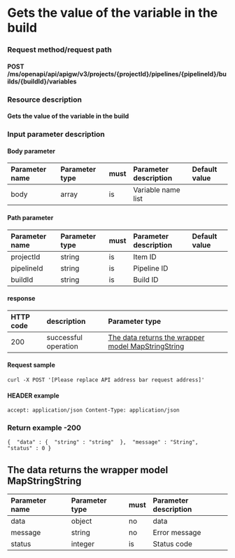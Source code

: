 # Gets the value of the variable in the build

### Request method/request path

#### POST /ms/openapi/api/apigw/v3/projects/{projectId}/pipelines/{pipelineId}/builds/{buildId}/variables

### Resource description

#### Gets the value of the variable in the build

### Input parameter description

#### Body parameter

| Parameter name | Parameter type | must | Parameter description | Default value |
| :------------- | :------------- | :--- | :-------------------- | :------------ |
| body           | array          | is   | Variable name list    |               |

#### Path parameter

| Parameter name | Parameter type | must | Parameter description | Default value |
| :------------- | :------------- | :--- | :-------------------- | :------------ |
| projectId      | string         | is   | Item ID               |               |
| pipelineId     | string         | is   | Pipeline ID           |               |
| buildId        | string         | is   | Build ID              |               |

#### response

| HTTP code | description          | Parameter type                                               |
| :-------- | :------------------- | :----------------------------------------------------------- |
| 200       | successful operation | [The data returns the wrapper model MapStringString](get-the-value-of-the-variable-in-the-build.md) |

#### Request sample

```
curl -X POST '[Please replace API address bar request address]' 
```

#### HEADER example

```
accept: application/json Content-Type: application/json 
```

### Return example -200

```
{  "data" : {  "string" : "string"  },  "message" : "String",  "status" : 0 } 
```

## The data returns the wrapper model MapStringString

| Parameter name | Parameter type | must | Parameter description |
| :------------- | :------------- | :--- | :-------------------- |
| data           | object         | no   | data                  |
| message        | string         | no   | Error message         |
| status         | integer        | is   | Status code           |
